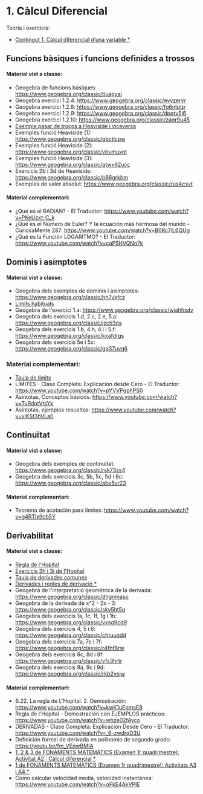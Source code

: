 # 1. Càlcul Diferencial

Teoria i exercicis:

* [Contingut 1. Càlcul diferencial d’una variable *](https://atenea.upc.edu/pluginfile.php/5346100/mod_resource/content/2/Problemes_Contingut_1_FOMA.pdf)

## Funcions bàsiques i funcions definides a trossos

#### Material vist a classe:

* Geogebra de funcions bàsiques: https://www.geogebra.org/classic/tjuagyaj
* Geogebra exercici 1.2.4: https://www.geogebra.org/classic/evvzervr
* Geogebra exercici 1.2.8: https://www.geogebra.org/classic/fq6ntptp
* Geogebra exercici 1.2.9: https://www.geogebra.org/classic/dpqtv5j6
* Geogebra exercici 1.2.10: https://www.geogebra.org/classic/zaqr9u45
* [Exemple pasar de troços a Heaviside i viceversa](./annexos/exemple-heaviside.pdf)
* Exemples funció Heaviside (1): https://www.geogebra.org/classic/gbctjcpw
* Exemples funció Heaviside (2): https://www.geogebra.org/classic/vbvmuxgt
* Exemples funció Heaviside (3): https://www.geogebra.org/classic/qtwx92ucç
* Exercicis 2b i 3d de Heaviside: https://www.geogebra.org/classic/b86grkbm
* Exemples de valor absolut: https://www.geogebra.org/classic/rus4csvt

#### Material complementari:

* ¿Qué es el RADIÁN? - El Traductor: https://www.youtube.com/watch?v=PKeUzxt-C_k
* ¿Qué es el Número de Euler? Y la ecuación más hermosa del mundo - CuriosaMente 287: https://www.youtube.com/watch?v=B0Rc7lL6QUg
* ¿Qué es la Función LOGARITMO? - El Traductor: https://www.youtube.com/watch?v=caP5HVQNn7k

## Dominis i asímptotes

#### Material vist a classe:

* Geogebra dels exemples de dominis i asímptotes: https://www.geogebra.org/classic/hh7vkfcz
* [Límits habituals](./annexos/limits-habituals.pdf)
* Geogebra de l'exercici 1.a: https://www.geogebra.org/classic/wjahhxdv
* Geogebra dels exercicis 1.d, 2.c, 2.e, 5.a: https://www.geogebra.org/classic/jzctj3qs
* Geogebra dels exercicis 1.b, 4.h, 4.i i 5.f: https://www.geogebra.org/classic/kxafdrgs
* Geogebra dels exercicis 5e i 5c: https://www.geogebra.org/classic/gq37uyq6

### Material complementari:

* [Taula de límits](./annexos/taula-limits.pdf)
* LÍMITES - Clase Completa: Explicación desde Cero - El Traductor: https://www.youtube.com/watch?v=pYVVPqphPS0
* Asíntotas, Conceptos básicos: https://www.youtube.com/watch?v=TuRdotVtsYk
* Asíntotas, ejemplos resueltos: https://www.youtube.com/watch?v=yIKSt3hVLa0

## Continuïtat

#### Material vist a classe:

* Geogebra dels exemples de continuïtat: https://www.geogebra.org/classic/rsk73zs4
* Geogebra dels exercicis 3c, 5b, 5c, 5d i 6c: https://www.geogebra.org/classic/abe5vr23

#### Material complementari:

* Teorema de acotación para límites: https://www.youtube.com/watch?v=g4RTlx9cb5Y

## Derivabilitat

#### Material vist a classe:

* [Regla de l'Hopital](./annexos/regla-hopital.pdf)
* [Exercicis 3h i 3i de l'Hopital](./annexos/exercicis-3h-3i-hopital.pdf)
* [Taula de derivades comunes](./annexos/taula-derivades.pdf)
* [Derivades i regles de derivació *](https://atenea.upc.edu/pluginfile.php/5345117/mod_folder/content/0/taula%20%20propietats.pdf)
* Geogebra de l'interpretació geomètrica de la derivada: https://www.geogebra.org/classic/dhgnmasp
* Geogebra de la derivada de x^2 - 2x - 3: https://www.geogebra.org/classic/skv5ht5q
* Geogebra dels exercicis 1a, 1c, 1f, 1g i 1h: https://www.geogebra.org/classic/vxsq9cd9
* Geogebra dels exercicis 4, 5 i 6: https://www.geogebra.org/classic/chtuuqdd
* Geogebra dels exercicis 7a, 7e i 7f: https://www.geogebra.org/classic/r4fhf8rw
* Geogebra dels exercicis 8c, 8d i 8f: https://www.geogebra.org/classic/vfs3hrtr
* Geogebra dels exercicis 9a, 9c i 9d: https://www.geogebra.org/classic/rkb2vsjw

#### Material complementari:

* B.22. La regla de L'Hopital. 2. Demostración: https://www.youtube.com/watch?v=kwK1uEpmsE8
* Regla de l'Hopital - Demostración con EJEMPLOS prácticos: https://www.youtube.com/watch?v=whze02fAyco
* DERIVADAS - Clase Completa: Explicación Desde Cero - El Traductor: https://www.youtube.com/watch?v=_6-zwdrqD3U
* Definición formal de derivada en polinomio de segundo grado: https://youtu.be/fm_VEqwBMIA
* [1, 2 & 3 de FONAMENTS MATEMÀTICS (Examen 1r quadrimestre): Activitat A2 : Càlcul diferencial *](https://upcommons.upc.edu/bitstream/handle/2117/361754/A2_FOMA-21-22Q1_amb_sol.pdf?sequence=1)
* [1 de FONAMENTS MATEMÀTICS (Examen 1r quadrimestre): Activitats A3 i A4 *](https://upcommons.upc.edu/bitstream/handle/2117/361756/A3iA4ambsolucio.pdf?sequence=1)
* Como calcular velocidad media, velocidad instantánea: https://www.youtube.com/watch?v=oFkE4AkVPlE
